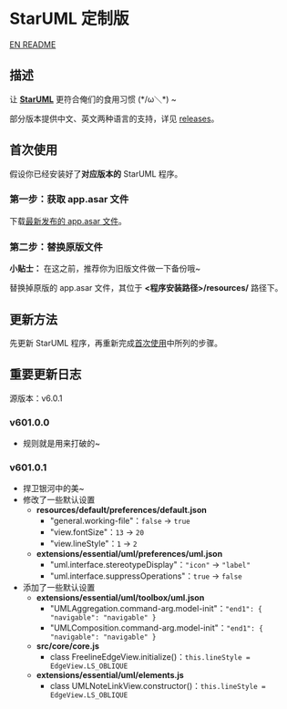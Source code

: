 # StarUML 定制版

[EN README](README_EN.md)

## 描述

让 [**StarUML**](https://staruml.io/) 更符合俺们的食用习惯 (\*/ω＼\*) ~

部分版本提供中文、英文两种语言的支持，详见 [releases](https://github.com/SeagullOddy/staruml-custom/releases)。

## 首次使用

假设你已经安装好了**对应版本的** StarUML 程序。

### 第一步：获取 app.asar 文件

下载[最新发布的 app.asar 文件](https://github.com/SeagullOddy/staruml-custom/releases)。

### 第二步：替换原版文件

**小贴士：** 在这之前，推荐你为旧版文件做一下备份哦~

替换掉原版的 app.asar 文件，其位于 **<程序安装路径>/resources/** 路径下。

## 更新方法

先更新 StarUML 程序，再重新完成[首次使用](#首次使用)中所列的步骤。

## 重要更新日志

源版本：v6.0.1

### v601.0.0

- 规则就是用来打破的~

### v601.0.1

- 捍卫银河中的美~
- 修改了一些默认设置
  - **resources/default/preferences/default.json**
    - "general.working-file"：`false` -> `true`
    - "view.fontSize"：`13` -> `20`
    - "view.lineStyle"：`1` -> `2`
  - **extensions/essential/uml/preferences/uml.json**
    - "uml.interface.stereotypeDisplay"：`"icon"` -> `"label"`
    - "uml.interface.suppressOperations"：`true` -> `false`
- 添加了一些默认设置
  - **extensions/essential/uml/toolbox/uml.json**
    - "UMLAggregation.command-arg.model-init"：`"end1": { "navigable": "navigable" }`
    - "UMLComposition.command-arg.model-init"：`"end1": { "navigable": "navigable" }`
  - **src/core/core.js**
    - class FreelineEdgeView.initialize()：`this.lineStyle = EdgeView.LS_OBLIQUE`
  - **extensions/essential/uml/elements.js**
    - class UMLNoteLinkView.constructor()：`this.lineStyle = EdgeView.LS_OBLIQUE`
